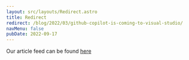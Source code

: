 ```yaml
---
layout: src/layouts/Redirect.astro
title: Redirect
redirect: /blog/2022/03/github-copilot-is-coming-to-visual-studio/
navMenu: false
pubDate: 2022-09-17
---
```

<div>
Our article feed can be found <a href="/blog/2022/03/github-copilot-is-coming-to-visual-studio/">here</a>
</div>
